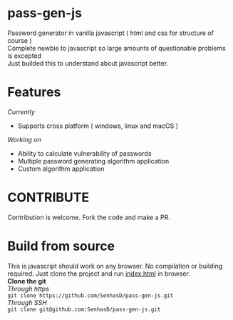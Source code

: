 # pass-gen-js
Password generator in vanilla javascript ( html and css for structure of course )<br>
Complete newbie to javascript so large amounts of questionable problems is excepted<br>
Just builded this to understand about javascript better.

# Features

_Currently_

- Supports cross platform ( windows, linux and macOS )

_Working on_

- Ability to calculate vulnerability of passwords
- Multiple password generating algorithm application
- Custom algorithm application

# CONTRIBUTE
Contribution is welcome. Fork the code and make a PR.

# Build from source
This is javascript should work on any browser. No compilation or building required. Just clone the project and run [index.html](https://github.com/SenhasD/pass-gen-js/blob/master/source/index.html) in browser.<br>
__Clone the git__<br>
_Through https_<br>
```git clone https://github.com/SenhasD/pass-gen-js.git```<br> 
_Through SSH_<br>
```git clone git@github.com:SenhasD/pass-gen-js.git```
